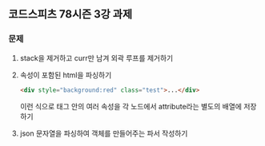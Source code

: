 ## 코드스피츠 78시즌 3강 과제

### 문제

1. stack을 제거하고 curr만 남겨 외곽 루프를 제거하기

2. 속성이 포함된 html을 파싱하기

   ```html
   <div style="background:red" class="test">...</div>
   ```

   이런 식으로 태그 안의 여러 속성을 각 노드에서 attribute라는 별도의 배열에 저장하기

3. json 문자열을 파싱하여 객체를 만들어주는 파서 작성하기

